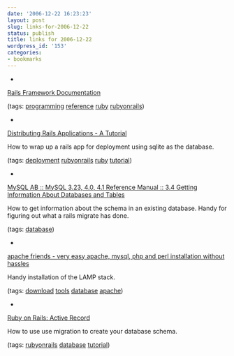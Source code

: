 ```yaml
---
date: '2006-12-22 16:23:23'
layout: post
slug: links-for-2006-12-22
status: publish
title: links for 2006-12-22
wordpress_id: '153'
categories:
- bookmarks
---
```



	
  *
		

[Rails Framework Documentation](http://api.rubyonrails.org/)


		

(tags: [programming](http://del.icio.us/eob/programming) [reference](http://del.icio.us/eob/reference) [ruby](http://del.icio.us/eob/ruby) [rubyonrails](http://del.icio.us/eob/rubyonrails))


	

	
  *
		

[Distributing Rails Applications - A Tutorial](http://www.erikveen.dds.nl/distributingrubyapplications/rails.html)


		

How to wrap up a rails app for deployment using sqlite as the database.


		

(tags: [deployment](http://del.icio.us/eob/deployment) [rubyonrails](http://del.icio.us/eob/rubyonrails) [ruby](http://del.icio.us/eob/ruby) [tutorial](http://del.icio.us/eob/tutorial))


	

	
  *
		

[MySQL AB :: MySQL 3.23, 4.0, 4.1 Reference Manual :: 3.4 Getting Information About Databases and Tables](http://dev.mysql.com/doc/refman/4.1/en/getting-information.html)


		

How to get information about the schema in an existing database.  Handy for figuring out what a rails migrate has done.


		

(tags: [database](http://del.icio.us/eob/database))


	

	
  *
		

[apache friends - very easy apache, mysql, php and perl installation without hassles](http://www.apachefriends.org/en/index.html)


		

Handy installation of the LAMP stack.


		

(tags: [download](http://del.icio.us/eob/download) [tools](http://del.icio.us/eob/tools) [database](http://del.icio.us/eob/database) [apache](http://del.icio.us/eob/apache))


	

	
  *
		

[Ruby on Rails: Active Record](http://ruby.about.com/od/activerecord/Ruby_on_Rails_Active_Record.htm)


		

How to use use migration to create your database schema.


		

(tags: [rubyonrails](http://del.icio.us/eob/rubyonrails) [database](http://del.icio.us/eob/database) [tutorial](http://del.icio.us/eob/tutorial))


	



